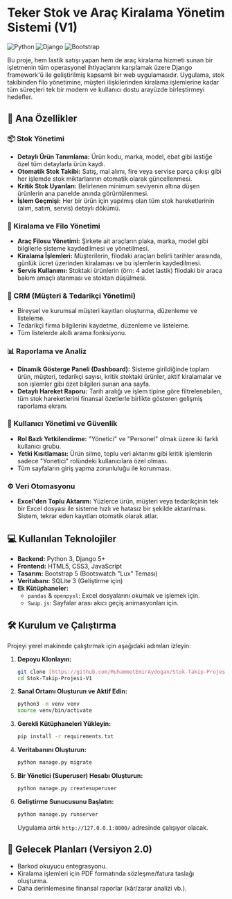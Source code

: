 #  Teker Stok ve Araç Kiralama Yönetim Sistemi (V1)

![Python](https://img.shields.io/badge/Python-3776AB?style=for-the-badge&logo=python&logoColor=white)
![Django](https://img.shields.io/badge/Django-092E20?style=for-the-badge&logo=django&logoColor=white)
![Bootstrap](https://img.shields.io/badge/Bootstrap-563D7C?style=for-the-badge&logo=bootstrap&logoColor=white)

Bu proje, hem lastik satışı yapan hem de araç kiralama hizmeti sunan bir işletmenin tüm operasyonel ihtiyaçlarını karşılamak üzere Django framework'ü ile geliştirilmiş kapsamlı bir web uygulamasıdır. Uygulama, stok takibinden filo yönetimine, müşteri ilişkilerinden kiralama işlemlerine kadar tüm süreçleri tek bir modern ve kullanıcı dostu arayüzde birleştirmeyi hedefler.

## 🚀 Ana Özellikler

### 📦 Stok Yönetimi
* **Detaylı Ürün Tanımlama:** Ürün kodu, marka, model, ebat gibi lastiğe özel tüm detaylarla ürün kaydı.
* **Otomatik Stok Takibi:** Satış, mal alımı, fire veya servise parça çıkışı gibi her işlemde stok miktarlarının otomatik olarak güncellenmesi.
* **Kritik Stok Uyarıları:** Belirlenen minimum seviyenin altına düşen ürünlerin ana panelde anında görüntülenmesi.
* **İşlem Geçmişi:** Her bir ürün için yapılmış olan tüm stok hareketlerinin (alım, satım, servis) detaylı dökümü.

### 🚗 Kiralama ve Filo Yönetimi
* **Araç Filosu Yönetimi:** Şirkete ait araçların plaka, marka, model gibi bilgilerle sisteme kaydedilmesi ve yönetilmesi.
* **Kiralama İşlemleri:** Müşterilerin, filodaki araçları belirli tarihler arasında, günlük ücret üzerinden kiralaması ve bu işlemlerin kaydedilmesi.
* **Servis Kullanımı:** Stoktaki ürünlerin (örn: 4 adet lastik) filodaki bir araca bakım amaçlı atanması ve stoktan düşülmesi.

### 👥 CRM (Müşteri & Tedarikçi Yönetimi)
* Bireysel ve kurumsal müşteri kayıtları oluşturma, düzenleme ve listeleme.
* Tedarikçi firma bilgilerini kaydetme, düzenleme ve listeleme.
* Tüm listelerde akıllı arama fonksiyonu.

### 📊 Raporlama ve Analiz
* **Dinamik Gösterge Paneli (Dashboard):** Sisteme girildiğinde toplam ürün, müşteri, tedarikçi sayısı, kritik stoktaki ürünler, aktif kiralamalar ve son işlemler gibi özet bilgileri sunan ana sayfa.
* **Detaylı Hareket Raporu:** Tarih aralığı ve işlem tipine göre filtrelenebilen, tüm stok hareketlerini finansal özetlerle birlikte gösteren gelişmiş raporlama ekranı.

### 🔐 Kullanıcı Yönetimi ve Güvenlik
* **Rol Bazlı Yetkilendirme:** "Yönetici" ve "Personel" olmak üzere iki farklı kullanıcı grubu.
* **Yetki Kısıtlaması:** Ürün silme, toplu veri aktarımı gibi kritik işlemlerin sadece "Yonetici" rolündeki kullanıcılara özel olması.
* Tüm sayfaların giriş yapma zorunluluğu ile korunması.

### ⚙️ Veri Otomasyonu
* **Excel'den Toplu Aktarım:** Yüzlerce ürün, müşteri veya tedarikçinin tek bir Excel dosyası ile sisteme hızlı ve hatasız bir şekilde aktarılması. Sistem, tekrar eden kayıtları otomatik olarak atlar.

## 💻 Kullanılan Teknolojiler

* **Backend:** Python 3, Django 5+
* **Frontend:** HTML5, CSS3, JavaScript
* **Tasarım:** Bootstrap 5 (Bootswatch "Lux" Teması)
* **Veritabanı:** SQLite 3 (Geliştirme için)
* **Ek Kütüphaneler:**
    * `pandas` & `openpyxl`: Excel dosyalarını okumak ve işlemek için.
    * `Swup.js`: Sayfalar arası akıcı geçiş animasyonları için.

## 🛠️ Kurulum ve Çalıştırma

Projeyi yerel makinede çalıştırmak için aşağıdaki adımları izleyin:

1.  **Depoyu Klonlayın:**
    ```bash
    git clone [https://github.com/MuhammetEmirAydogan/Stok-Takip-Projesi-V1.git](https://github.com/MuhammetEmirAydogan/Stok-Takip-Projesi-V1.git)
    cd Stok-Takip-Projesi-V1
    ```

2.  **Sanal Ortamı Oluşturun ve Aktif Edin:**
    ```bash
    python3 -m venv venv
    source venv/bin/activate
    ```

3.  **Gerekli Kütüphaneleri Yükleyin:**
    ```bash
    pip install -r requirements.txt
    ```

4.  **Veritabanını Oluşturun:**
    ```bash
    python manage.py migrate
    ```

5.  **Bir Yönetici (Superuser) Hesabı Oluşturun:**
    ```bash
    python manage.py createsuperuser
    ```

6.  **Geliştirme Sunucusunu Başlatın:**
    ```bash
    python manage.py runserver
    ```
    Uygulama artık `http://127.0.0.1:8000/` adresinde çalışıyor olacak.

## 🔮 Gelecek Planları (Versiyon 2.0)

* Barkod okuyucu entegrasyonu.
* Kiralama işlemleri için PDF formatında sözleşme/fatura taslağı oluşturma.
* Daha derinlemesine finansal raporlar (kâr/zarar analizi vb.).